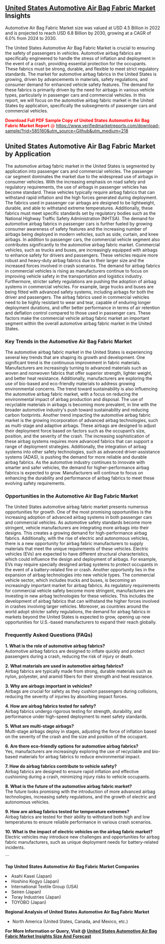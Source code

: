 <h2><a href="https://www.verifiedmarketreports.com/download-sample/?rid=585160&amp;utm_source=Github&amp;utm_medium=218" target="_blank">United States Automotive Air Bag Fabric Market</a> Insights</h2><p>Automotive Air Bag Fabric Market size was valued at USD 4.5 Billion in 2022 and is projected to reach USD 6.8 Billion by 2030, growing at a CAGR of 6.0% from 2024 to 2030.</p><p> <p>The United States Automotive Air Bag Fabric Market is crucial to ensuring the safety of passengers in vehicles. Automotive airbag fabrics are specifically engineered to handle the stress of inflation and deployment in the event of a crash, providing essential protection for the occupants. These fabrics must be strong, durable, and flexible to meet strict regulatory standards. The market for automotive airbag fabrics in the United States is growing, driven by advancements in materials, safety regulations, and consumer demand for enhanced vehicle safety features. The demand for these fabrics is primarily driven by the need for airbags in various vehicle types, particularly in passenger cars and commercial vehicles. In this report, we will focus on the automotive airbag fabric market in the United States by application, specifically the subsegments of passenger cars and commercial vehicles. <p><span class=""><span style="color: #ff0000;"><strong>Download Full PDF Sample Copy of United States Automotive Air Bag Fabric Market Report</strong> @ </span><a href="https://www.verifiedmarketreports.com/download-sample/?rid=585160&amp;utm_source=Github&amp;utm_medium=218" target="_blank">https://www.verifiedmarketreports.com/download-sample/?rid=585160&amp;utm_source=Github&amp;utm_medium=218</a></span></p></p> <h2>United States Automotive Air Bag Fabric Market by Application</h2> <p>The automotive airbag fabric market in the United States is segmented by application into passenger cars and commercial vehicles. The passenger car segment dominates the market due to the widespread use of airbags in consumer vehicles. With the increasing emphasis on road safety and regulatory requirements, the use of airbags in passenger vehicles has become standard. These vehicles typically require airbag fabrics that can withstand rapid inflation and the high forces generated during deployment. The fabrics used in passenger car airbags are designed to be lightweight, durable, and able to withstand extreme temperatures. Additionally, these fabrics must meet specific standards set by regulatory bodies such as the National Highway Traffic Safety Administration (NHTSA). The demand for automotive airbag fabrics in passenger cars is further fueled by growing consumer awareness of safety features and the increasing number of airbags being deployed in modern vehicles, such as side, curtain, and knee airbags. In addition to passenger cars, the commercial vehicle segment also contributes significantly to the automotive airbag fabric market. Commercial vehicles, such as trucks and buses, are increasingly equipped with airbags to enhance safety for drivers and passengers. These vehicles require more robust and heavy-duty airbag fabrics due to their larger size and the increased forces involved in crash scenarios. The demand for airbag fabrics in commercial vehicles is rising as manufacturers continue to focus on improving vehicle safety in the transportation and logistics industry. Furthermore, stricter safety regulations are pushing the adoption of airbag systems in commercial vehicles. For example, large trucks and buses are being fitted with advanced safety systems, including airbags for both the driver and passengers. The airbag fabrics used in commercial vehicles need to be highly resistant to wear and tear, capable of enduring longer deployment durations, and offer better performance in terms of air retention and deflation control compared to those used in passenger cars. These factors make the commercial vehicle airbag fabric market an important segment within the overall automotive airbag fabric market in the United States.</p> <h3>Key Trends in the Automotive Air Bag Fabric Market</h3> <p>The automotive airbag fabric market in the United States is experiencing several key trends that are shaping its growth and development. One significant trend is the continuous improvement in fabric materials. Manufacturers are increasingly turning to advanced materials such as woven and nonwoven fabrics that offer superior strength, lighter weight, and better heat resistance. Additionally, manufacturers are exploring the use of bio-based and eco-friendly materials to address growing environmental concerns. The trend toward sustainability is also influencing the automotive airbag fabric market, with a focus on reducing the environmental impact of airbag production and disposal. The use of recyclable materials in airbags is becoming more prevalent, in line with the broader automotive industry's push toward sustainability and reducing carbon footprints. Another trend impacting the automotive airbag fabric market is the growing incorporation of advanced airbag technologies, such as multi-stage and adaptive airbags. These airbags are designed to adjust their deployment force based on factors such as the occupant’s size, position, and the severity of the crash. The increasing sophistication of these airbag systems requires more advanced fabrics that can support a range of deployment strategies. Additionally, the integration of airbag systems into other safety technologies, such as advanced driver-assistance systems (ADAS), is pushing the demand for more reliable and durable airbag fabrics. As the automotive industry continues to innovate with smarter and safer vehicles, the demand for higher-performance airbag fabrics is expected to grow. Manufacturers will continue to focus on enhancing the durability and performance of airbag fabrics to meet these evolving safety requirements.</p> <h3>Opportunities in the Automotive Air Bag Fabric Market</h3> <p>The United States automotive airbag fabric market presents numerous opportunities for growth. One of the most promising opportunities is the increasing adoption of advanced airbag systems in both passenger cars and commercial vehicles. As automotive safety standards become more stringent, vehicle manufacturers are integrating more airbags into their designs. This creates a growing demand for high-performance airbag fabrics. Additionally, with the rise of electric and autonomous vehicles, there is a new opportunity for airbag fabric manufacturers to supply materials that meet the unique requirements of these vehicles. Electric vehicles (EVs) are expected to have different structural characteristics, which could influence the design and deployment of airbags. For example, EVs may require specially designed airbag systems to protect occupants in the event of a battery-related fire or crash. Another opportunity lies in the expansion of airbag technologies into new vehicle types. The commercial vehicle sector, which includes trucks and buses, is becoming an increasingly important market for airbag fabrics. As regulatory requirements for commercial vehicle safety become more stringent, manufacturers are investing in new airbag technologies for these vehicles. This includes the development of airbag fabrics that can withstand the higher forces involved in crashes involving larger vehicles. Moreover, as countries around the world adopt stricter safety regulations, the demand for airbag fabrics in markets beyond the United States is expected to grow, opening up new opportunities for U.S.-based manufacturers to expand their reach globally.</p> <h3>Frequently Asked Questions (FAQs)</h3> <p><strong>1. What is the role of automotive airbag fabrics?</strong><br> Automotive airbag fabrics are designed to inflate quickly and protect passengers during a crash, reducing the risk of injury or death.</p> <p><strong>2. What materials are used in automotive airbag fabrics?</strong><br> Airbag fabrics are typically made from strong, durable materials such as nylon, polyester, and aramid fibers for their strength and heat resistance.</p> <p><strong>3. Why are airbags important in vehicles?</strong><br> Airbags are crucial for safety as they cushion passengers during collisions, reducing the severity of injuries by absorbing impact forces.</p> <p><strong>4. How are airbag fabrics tested for safety?</strong><br> Airbag fabrics undergo rigorous testing for strength, durability, and performance under high-speed deployment to meet safety standards.</p> <p><strong>5. What are multi-stage airbags?</strong><br> Multi-stage airbags deploy in stages, adjusting the force of inflation based on the severity of the crash and the size and position of the occupant.</p> <p><strong>6. Are there eco-friendly options for automotive airbag fabrics?</strong><br> Yes, manufacturers are increasingly exploring the use of recyclable and bio-based materials for airbag fabrics to reduce environmental impact.</p> <p><strong>7. How do airbag fabrics contribute to vehicle safety?</strong><br> Airbag fabrics are designed to ensure rapid inflation and effective cushioning during a crash, minimizing injury risks to vehicle occupants.</p> <p><strong>8. What is the future of the automotive airbag fabric market?</strong><br> The future looks promising with the introduction of more advanced airbag technologies, increasing safety regulations, and the growth of electric and autonomous vehicles.</p> <p><strong>9. How are airbag fabrics tested for temperature extremes?</strong><br> Airbag fabrics are tested for their ability to withstand both high and low temperatures to ensure reliable performance in various crash scenarios.</p> <p><strong>10. What is the impact of electric vehicles on the airbag fabric market?</strong><br> Electric vehicles may introduce new challenges and opportunities for airbag fabric manufacturers, such as unique deployment needs for battery-related incidents.</p> ```</p><p><strong>Top United States Automotive Air Bag Fabric Market Companies</strong></p><div data-test-id=""><p><li>Asahi Kasei (Japan)</li><li> Hoshino Kogyo (Japan)</li><li> International Textile Group (USA)</li><li> Seiren (Japan)</li><li> Toray Industries (Japan)</li><li> TOYOBO (Japan)</li></p><div><strong>Regional Analysis of&nbsp;United States Automotive Air Bag Fabric Market</strong></div><ul><li dir="ltr"><p dir="ltr">North America&nbsp;(United States, Canada, and Mexico, etc.)</p></li></ul><p><strong>For More Information or Query, Visit @&nbsp;</strong><strong><a href="https://www.verifiedmarketreports.com/product/automotive-air-bag-fabric-market/?utm_source=Github&amp;utm_medium=218" target="_blank">United States Automotive Air Bag Fabric Market Insights Size And Forecast</a></strong></p></div>
